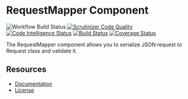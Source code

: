 RequestMapper Component
=============================
![Workflow Build Status](https://github.com/fractalzombie/frzb-request-mapper/actions/workflows/ci.yml/badge.svg?event=push)
[![Scrutinizer Code Quality](https://scrutinizer-ci.com/g/fractalzombie/frzb-request-mapper/badges/quality-score.png?b=main)](https://scrutinizer-ci.com/g/fractalzombie/frzb-request-mapper/?branch=main)
[![Code Intelligence Status](https://scrutinizer-ci.com/g/fractalzombie/frzb-request-mapper/badges/code-intelligence.svg?b=main)](https://scrutinizer-ci.com/code-intelligence)
[![Build Status](https://scrutinizer-ci.com/g/fractalzombie/frzb-request-mapper/badges/build.png?b=main)](https://scrutinizer-ci.com/g/fractalzombie/frzb-request-mapper/build-status/main)
[![Coverage Status](https://coveralls.io/repos/github/fractalzombie/frzb-request-mapper/badge.svg?branch=main)](https://coveralls.io/github/fractalzombie/frzb-request-mapper?branch=main)

The RequestMapper component allows you to serialize JSON request to Request class and validate it.

Resources
---------

* [Documentation](https://github.com/fractalzombie/frzb-request-mapper/blob/main/Documentation/USAGE.MD)
* [License](https://github.com/fractalzombie/frzb-request-mapper/blob/main/LICENSE)
